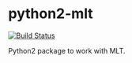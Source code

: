 # python2-mlt

[![Build Status](https://travis-ci.org/UnitedRPMs/python2-mlt.svg?branch=master)](https://travis-ci.org/UnitedRPMs/python2-mlt)

Python2 package to work with MLT.
